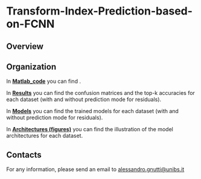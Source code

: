 # Transform-Index-Prediction-based-on-FCNN

## Overview

## Organization

In [**Matlab_code**](https://github.com/AlessandroGnutti/Transform_Index_Prediction_based_on_FCNN/tree/main/Matlab-code) you can find .

In [**Results**](https://github.com/AlessandroGnutti/Transform-Index-Prediction-based-on-FCNN/tree/main/Results) you can find the confusion matrices and the top-k accuracies for each dataset (with and without prediction mode for residuals).

In [**Models**](https://github.com/AlessandroGnutti/Transform-Index-Prediction-based-on-FCNN/tree/main/Models) you can find the trained models for each dataset (with and without prediction mode for residuals).

In [**Architectures (figures)**](https://github.com/AlessandroGnutti/Transform-Index-Prediction-based-on-FCNN/tree/main/Architectures-figures) you can find the illustration of the model architectures for each dataset.


## Contacts

For any information, please send an email to alessandro.gnutti@unibs.it


